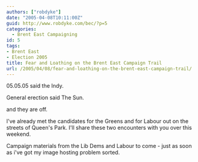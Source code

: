 ```yaml
---
authors: ["robdyke"]
date: "2005-04-08T10:11:00Z"
guid: http://www.robdyke.com/bec/?p=5
categories:
  - Brent East Campaigning
id: 5
tags:
- Brent East
- Election 2005
title: Fear and Loathing on the Brent East Campaign Trail
url: /2005/04/08/fear-and-loathing-on-the-brent-east-campaign-trail/
---
```

05.05.05 said the Indy.
  
General erection said The Sun.

and they are off.

I've already met the candidates for the Greens and for Labour out on the streets of Queen's Park. I'll share these two encounters with you over this weekend.

Campaign materials from the Lib Dems and Labour to come - just as soon as i've got my image hosting problem sorted.